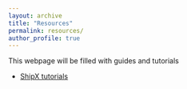 ```yaml
---
layout: archive
title: "Resources"
permalink: resources/
author_profile: true
---
```


This webpage will be filled with guides and tutorials

- [ShipX tutorials](momchil-terziev.github.io/resources/Working-with-shipx-title)
